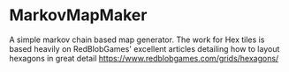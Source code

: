 # MarkovMapMaker

A simple markov chain based map generator.  The work for Hex tiles is based heavily on RedBlobGames' excellent articles 
detailing how to layout hexagons in great detail 
https://www.redblobgames.com/grids/hexagons/
